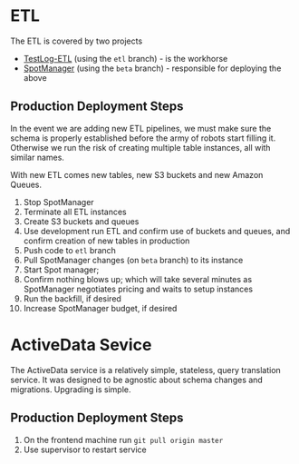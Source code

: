 

ETL
===

The ETL is covered by two projects

* [TestLog-ETL](https://github.com/klahnakoski/TestLog-ETL) (using the `etl` branch) - is the workhorse
* [SpotManager](https://github.com/klahnakoski/SpotManager) (using the `beta` branch) - responsible for deploying the above

  


Production Deployment Steps
---------------------------

In the event we are adding new ETL pipelines, we must make sure the schema is properly established before the army of robots start filling it.  Otherwise we run the risk of creating multiple table instances, all with similar names.

With new ETL comes new tables, new S3 buckets and new Amazon Queues.

1. Stop SpotManager
2. Terminate all ETL instances
3. Create S3 buckets and queues
4. Use development run ETL and confirm use of buckets and queues, and confirm creation of new tables in production
5. Push code to `etl` branch
6. Pull SpotManager changes (on `beta` branch) to its instance
7. Start Spot manager; 
8. Confirm nothing blows up; which will take several minutes as SpotManager negotiates pricing and waits to setup instances 
9. Run the backfill, if desired
10. Increase SpotManager budget, if desired
 

ActiveData Sevice
=================

The ActiveData service is a relatively simple, stateless, query translation service.  It was designed to be agnostic about schema changes and migrations.  Upgrading is simple.     

Production Deployment Steps
---------------------------

1. On the frontend machine run `git pull origin master`
2. Use supervisor to restart service

